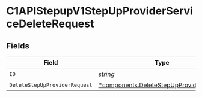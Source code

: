 # C1APIStepupV1StepUpProviderServiceDeleteRequest


## Fields

| Field                                                                                             | Type                                                                                              | Required                                                                                          | Description                                                                                       |
| ------------------------------------------------------------------------------------------------- | ------------------------------------------------------------------------------------------------- | ------------------------------------------------------------------------------------------------- | ------------------------------------------------------------------------------------------------- |
| `ID`                                                                                              | *string*                                                                                          | :heavy_check_mark:                                                                                | N/A                                                                                               |
| `DeleteStepUpProviderRequest`                                                                     | [*components.DeleteStepUpProviderRequest](../../models/components/deletestepupproviderrequest.md) | :heavy_minus_sign:                                                                                | N/A                                                                                               |